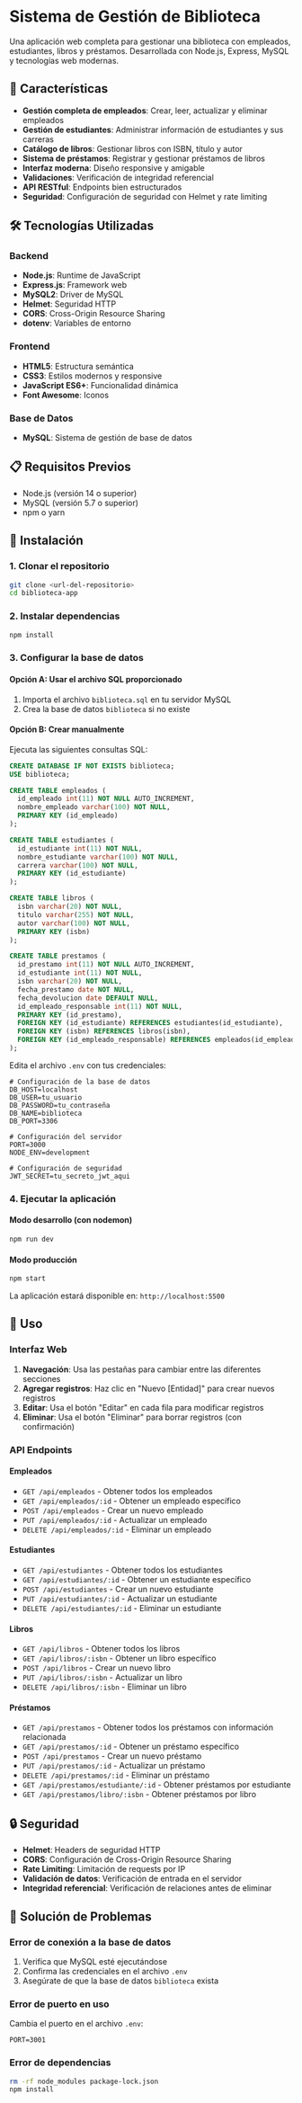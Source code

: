 # Sistema de Gestión de Biblioteca

Una aplicación web completa para gestionar una biblioteca con empleados, estudiantes, libros y préstamos. 
Desarrollada con Node.js, Express, MySQL y tecnologías web modernas.

## 🚀 Características

- **Gestión completa de empleados**: Crear, leer, actualizar y eliminar empleados
- **Gestión de estudiantes**: Administrar información de estudiantes y sus carreras
- **Catálogo de libros**: Gestionar libros con ISBN, título y autor
- **Sistema de préstamos**: Registrar y gestionar préstamos de libros
- **Interfaz moderna**: Diseño responsive y amigable
- **Validaciones**: Verificación de integridad referencial
- **API RESTful**: Endpoints bien estructurados
- **Seguridad**: Configuración de seguridad con Helmet y rate limiting

## 🛠️ Tecnologías Utilizadas

### Backend
- **Node.js**: Runtime de JavaScript
- **Express.js**: Framework web
- **MySQL2**: Driver de MySQL
- **Helmet**: Seguridad HTTP
- **CORS**: Cross-Origin Resource Sharing
- **dotenv**: Variables de entorno

### Frontend
- **HTML5**: Estructura semántica
- **CSS3**: Estilos modernos y responsive
- **JavaScript ES6+**: Funcionalidad dinámica
- **Font Awesome**: Iconos

### Base de Datos
- **MySQL**: Sistema de gestión de base de datos

## 📋 Requisitos Previos

- Node.js (versión 14 o superior)
- MySQL (versión 5.7 o superior)
- npm o yarn

## 🔧 Instalación

### 1. Clonar el repositorio
```bash
git clone <url-del-repositorio>
cd biblioteca-app
```

### 2. Instalar dependencias
```bash
npm install
```

### 3. Configurar la base de datos

#### Opción A: Usar el archivo SQL proporcionado
1. Importa el archivo `biblioteca.sql` en tu servidor MySQL
2. Crea la base de datos `biblioteca` si no existe

#### Opción B: Crear manualmente
Ejecuta las siguientes consultas SQL:

```sql
CREATE DATABASE IF NOT EXISTS biblioteca;
USE biblioteca;

CREATE TABLE empleados (
  id_empleado int(11) NOT NULL AUTO_INCREMENT,
  nombre_empleado varchar(100) NOT NULL,
  PRIMARY KEY (id_empleado)
);

CREATE TABLE estudiantes (
  id_estudiante int(11) NOT NULL,
  nombre_estudiante varchar(100) NOT NULL,
  carrera varchar(100) NOT NULL,
  PRIMARY KEY (id_estudiante)
);

CREATE TABLE libros (
  isbn varchar(20) NOT NULL,
  titulo varchar(255) NOT NULL,
  autor varchar(100) NOT NULL,
  PRIMARY KEY (isbn)
);

CREATE TABLE prestamos (
  id_prestamo int(11) NOT NULL AUTO_INCREMENT,
  id_estudiante int(11) NOT NULL,
  isbn varchar(20) NOT NULL,
  fecha_prestamo date NOT NULL,
  fecha_devolucion date DEFAULT NULL,
  id_empleado_responsable int(11) NOT NULL,
  PRIMARY KEY (id_prestamo),
  FOREIGN KEY (id_estudiante) REFERENCES estudiantes(id_estudiante),
  FOREIGN KEY (isbn) REFERENCES libros(isbn),
  FOREIGN KEY (id_empleado_responsable) REFERENCES empleados(id_empleado)
);
```

Edita el archivo `.env` con tus credenciales:

```env
# Configuración de la base de datos
DB_HOST=localhost
DB_USER=tu_usuario
DB_PASSWORD=tu_contraseña
DB_NAME=biblioteca
DB_PORT=3306

# Configuración del servidor
PORT=3000
NODE_ENV=development

# Configuración de seguridad
JWT_SECRET=tu_secreto_jwt_aqui
```

### 4. Ejecutar la aplicación

#### Modo desarrollo (con nodemon)
```bash
npm run dev
```

#### Modo producción
```bash
npm start
```

La aplicación estará disponible en: `http://localhost:5500`

## 📖 Uso

### Interfaz Web

1. **Navegación**: Usa las pestañas para cambiar entre las diferentes secciones
2. **Agregar registros**: Haz clic en "Nuevo [Entidad]" para crear nuevos registros
3. **Editar**: Usa el botón "Editar" en cada fila para modificar registros
4. **Eliminar**: Usa el botón "Eliminar" para borrar registros (con confirmación)

### API Endpoints

#### Empleados
- `GET /api/empleados` - Obtener todos los empleados
- `GET /api/empleados/:id` - Obtener un empleado específico
- `POST /api/empleados` - Crear un nuevo empleado
- `PUT /api/empleados/:id` - Actualizar un empleado
- `DELETE /api/empleados/:id` - Eliminar un empleado

#### Estudiantes
- `GET /api/estudiantes` - Obtener todos los estudiantes
- `GET /api/estudiantes/:id` - Obtener un estudiante específico
- `POST /api/estudiantes` - Crear un nuevo estudiante
- `PUT /api/estudiantes/:id` - Actualizar un estudiante
- `DELETE /api/estudiantes/:id` - Eliminar un estudiante

#### Libros
- `GET /api/libros` - Obtener todos los libros
- `GET /api/libros/:isbn` - Obtener un libro específico
- `POST /api/libros` - Crear un nuevo libro
- `PUT /api/libros/:isbn` - Actualizar un libro
- `DELETE /api/libros/:isbn` - Eliminar un libro

#### Préstamos
- `GET /api/prestamos` - Obtener todos los préstamos con información relacionada
- `GET /api/prestamos/:id` - Obtener un préstamo específico
- `POST /api/prestamos` - Crear un nuevo préstamo
- `PUT /api/prestamos/:id` - Actualizar un préstamo
- `DELETE /api/prestamos/:id` - Eliminar un préstamo
- `GET /api/prestamos/estudiante/:id` - Obtener préstamos por estudiante
- `GET /api/prestamos/libro/:isbn` - Obtener préstamos por libro

## 🔒 Seguridad

- **Helmet**: Headers de seguridad HTTP
- **CORS**: Configuración de Cross-Origin Resource Sharing
- **Rate Limiting**: Limitación de requests por IP
- **Validación de datos**: Verificación de entrada en el servidor
- **Integridad referencial**: Verificación de relaciones antes de eliminar

## 🐛 Solución de Problemas

### Error de conexión a la base de datos
1. Verifica que MySQL esté ejecutándose
2. Confirma las credenciales en el archivo `.env`
3. Asegúrate de que la base de datos `biblioteca` exista

### Error de puerto en uso
Cambia el puerto en el archivo `.env`:
```env
PORT=3001
```

### Error de dependencias
```bash
rm -rf node_modules package-lock.json
npm install
```